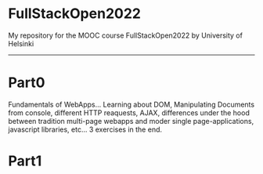# FullStackOpen2022

My repository for the MOOC course FullStackOpen2022 by University of Helsinki
<hr>

# Part0
Fundamentals of WebApps... Learning about DOM, Manipulating Documents from console, different HTTP reaquests, AJAX, differences under the hood between tradition multi-page webapps and moder single page-applications, javascript libraries, etc...
3 exercises in the end. 

# Part1
